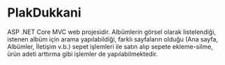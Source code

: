 # PlakDukkani
 ASP .NET Core MVC web projesidir. Albümlerin görsel olarak listelendiği, istenen albüm için arama yapılabildiği, farklı sayfaların olduğu (Ana sayfa, Albümler, İletişim v.b.) sepet işlemleri ile satın alıp sepete ekleme-silme, ürün adeti arttırma gibi işlemler de yapılabilmektedir.
